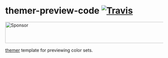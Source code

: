 # themer-preview-code [![Travis](https://img.shields.io/travis/mjswensen/themer-preview-code.svg)](https://travis-ci.org/mjswensen/themer-preview-code)

<a target='_blank' rel='nofollow' href='https://app.codesponsor.io/link/hHKoUkX4tpsdAzjvSfNXFb22/mjswensen/themer-preview-code'>
  <img alt='Sponsor' width='888' height='68' src='https://app.codesponsor.io/embed/hHKoUkX4tpsdAzjvSfNXFb22/mjswensen/themer-preview-code.svg' />
</a>

[themer](https://github.com/mjswensen/themer) template for previewing color sets.
